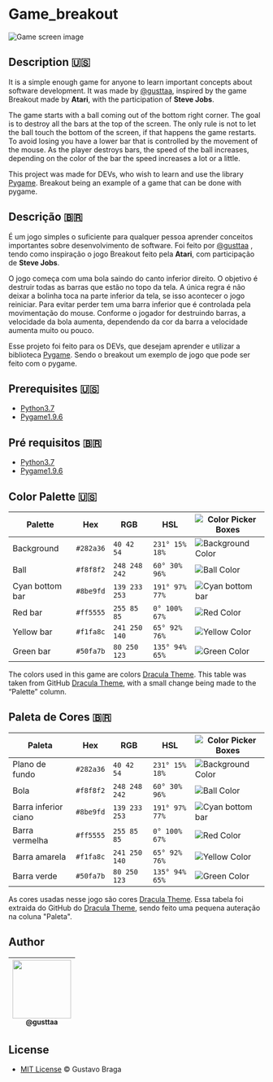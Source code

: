 # Game_breakout
![Game screen image](https://github.com/gusttaa/Game_breakout/blob/master/screenshot.png)

## Description :us:
It is a simple enough game for anyone to learn important concepts about software development. It was made by [@gusttaa](https://github.com/gusttaa), inspired by the game Breakout made by **Atari**, with the participation of **Steve Jobs**.

The game starts with a ball coming out of the bottom right corner. The goal is to destroy all the bars at the top of the screen. The only rule is not to let the ball touch the bottom of the screen, if that happens the game restarts. To avoid losing you have a lower bar that is controlled by the movement of the mouse. As the player destroys bars, the speed of the ball increases, depending on the color of the bar the speed increases a lot or a little.

This project was made for DEVs, who wish to learn and use the library [Pygame](https://github.com/pygame). Breakout being an example of a game that can be done with pygame.

## Descrição :brazil:
É um jogo simples o suficiente para qualquer pessoa aprender conceitos importantes sobre  desenvolvimento de software. Foi feito por [@gusttaa](https://github.com/gusttaa) , tendo como inspiração o jogo Breakout feito pela **Atari**, com participação de **Steve Jobs**.

O jogo começa com uma bola saindo do canto inferior direito. O objetivo é destruir todas as barras que estão no topo da tela. A única regra é não deixar a bolinha toca na parte inferior da tela, se isso acontecer o jogo reiniciar. Para evitar perder tem uma barra inferior que é controlada pela movimentação do mouse. Conforme o jogador for destruindo barras, a velocidade da bola aumenta, dependendo da cor da barra a velocidade aumenta muito ou pouco.

Esse projeto foi feito para os DEVs, que desejam aprender e utilizar a biblioteca [Pygame](https://github.com/pygame). Sendo o breakout um exemplo de jogo que pode ser feito com o pygame.

## Prerequisites :us:
* [Python3.7](https://www.python.org/downloads/release/python-377/)
* [Pygame1.9.6](https://www.pygame.org/download.shtml)

## Pré requisitos :brazil:
* [Python3.7](https://www.python.org/downloads/release/python-377/)
* [Pygame1.9.6](https://www.pygame.org/download.shtml)

## Color Palette :us:
Palette           | Hex       | RGB           | HSL             | ![Color Picker Boxes](https://draculatheme.com/static/img/color-boxes/eyedropper.png)
---               | ---       | ---           | ---             | ---
Background        | `#282a36` | `40 42 54`    | `231° 15% 18%`  | ![Background Color](https://draculatheme.com/static/img/color-boxes/background.png)
Ball              | `#f8f8f2` | `248 248 242` | `60° 30% 96%`   | ![Ball Color](https://draculatheme.com/static/img/color-boxes/foreground.png)
Cyan bottom bar   | `#8be9fd` | `139 233 253` | `191° 97% 77%`  | ![Cyan bottom bar](https://draculatheme.com/static/img/color-boxes/cyan.png)
Red bar           | `#ff5555` | `255 85 85`   | `0° 100% 67%`   | ![Red Color](https://draculatheme.com/static/img/color-boxes/red.png)
Yellow bar        | `#f1fa8c` | `241 250 140` | `65° 92% 76%`   | ![Yellow Color](https://draculatheme.com/static/img/color-boxes/yellow.png)
Green bar         | `#50fa7b` | `80 250 123`  | `135° 94% 65%`  | ![Green Color](https://draculatheme.com/static/img/color-boxes/green.png)


The colors used in this game are colors [Dracula Theme](https://github.com/dracula/dracula-theme). This table was taken from GitHub [Dracula Theme](https://github.com/dracula/dracula-theme/blob/master/README.md), with a small change being made to the “Palette” column.

## Paleta de Cores :brazil:

Paleta           | Hex       | RGB           | HSL             | ![Color Picker Boxes](https://draculatheme.com/static/img/color-boxes/eyedropper.png)
---               | ---       | ---           | ---             | ---
Plano de fundo    | `#282a36` | `40 42 54`    | `231° 15% 18%`  | ![Background Color](https://draculatheme.com/static/img/color-boxes/background.png)
Bola             | `#f8f8f2` | `248 248 242` | `60° 30% 96%`   | ![Ball Color](https://draculatheme.com/static/img/color-boxes/foreground.png)
Barra inferior ciano | `#8be9fd` | `139 233 253` | `191° 97% 77%`  | ![Cyan bottom bar](https://draculatheme.com/static/img/color-boxes/cyan.png)
Barra vermelha          | `#ff5555` | `255 85 85`   | `0° 100% 67%`   | ![Red Color](https://draculatheme.com/static/img/color-boxes/red.png)
Barra amarela        | `#f1fa8c` | `241 250 140` | `65° 92% 76%`   | ![Yellow Color](https://draculatheme.com/static/img/color-boxes/yellow.png)
Barra verde         | `#50fa7b` | `80 250 123`  | `135° 94% 65%`  | ![Green Color](https://draculatheme.com/static/img/color-boxes/green.png)

As cores usadas nesse jogo são cores [Dracula Theme](https://github.com/dracula/dracula-theme). Essa tabela foi extraida do GitHub do [Dracula Theme](https://github.com/dracula/dracula-theme/blob/master/README.md), sendo feito uma pequena auteração na coluna "Paleta".

## Author
| [<img src="https://avatars2.githubusercontent.com/u/53372956?s=400&u=20e6ce9849584679bc01b474239e0778e57b7acc&v=4" width=115><br><sub>@gusttaa</sub>](https://github.com/gusttaa) |
| :---: |


## License 
* [MIT License](https://github.com/gusttaa/Game_breakout/blob/master/LICENSE) © Gustavo Braga
